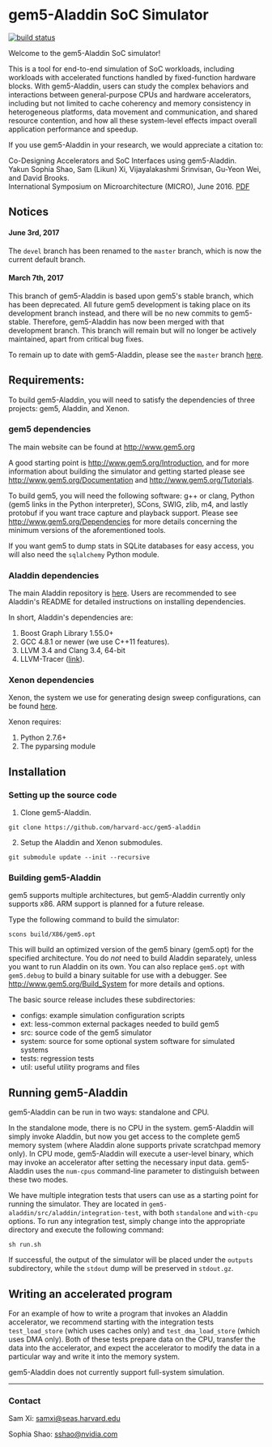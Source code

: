 gem5-Aladdin SoC Simulator
==============================

[![build status](https://travis-ci.org/harvard-acc/gem5-aladdin.svg?branch=stable-old)](https://travis-ci.org/harvard-acc/gem5-aladdin)

Welcome to the gem5-Aladdin SoC simulator!

This is a tool for end-to-end simulation of SoC workloads, including workloads
with accelerated functions handled by fixed-function hardware blocks. With
gem5-Aladdin, users can study the complex behaviors and interactions between
general-purpose CPUs and hardware accelerators, including but not limited to
cache coherency and memory consistency in heterogeneous platforms, data
movement and communication, and shared resource contention, and how all these
system-level effects impact overall application performance and speedup.

If you use gem5-Aladdin in your research, we would appreciate a citation to:

Co-Designing Accelerators and SoC Interfaces using gem5-Aladdin.  
Yakun Sophia Shao, Sam (Likun) Xi, Vijayalakashmi Srinvisan, Gu-Yeon Wei, and David Brooks.  
International Symposium on Microarchitecture (MICRO), June 2016.
[PDF](http://www.eecs.harvard.edu/~shao/papers/shao2016-micro.pdf)

## Notices ##

#### June 3rd, 2017 ####

The `devel` branch has been renamed to the `master` branch, which is now the
current default branch.

#### March 7th, 2017 ####

This branch of gem5-Aladdin is based upon gem5's stable branch, which has been
deprecated. All future gem5 development is taking place on its development
branch instead, and there will be no new commits to gem5-stable. Therefore,
gem5-Aladdin has now been merged with that development branch. This branch will
remain but will no longer be actively maintained, apart from critical bug
fixes.

To remain up to date with gem5-Aladdin, please see the `master` branch
[here](https://github.com/harvard-acc/gem5-aladdin).

## Requirements: ##

To build gem5-Aladdin, you will need to satisfy the dependencies of three
projects: gem5, Aladdin, and Xenon.

### gem5 dependencies ####

The main website can be found at http://www.gem5.org

A good starting point is http://www.gem5.org/Introduction, and for
more information about building the simulator and getting started
please see http://www.gem5.org/Documentation and
http://www.gem5.org/Tutorials.

To build gem5, you will need the following software: g++ or clang,
Python (gem5 links in the Python interpreter), SCons, SWIG, zlib, m4,
and lastly protobuf if you want trace capture and playback
support. Please see http://www.gem5.org/Dependencies for more details
concerning the minimum versions of the aforementioned tools.

If you want gem5 to dump stats in SQLite databases for easy access, you
will also need the `sqlalchemy` Python module.

### Aladdin dependencies ####

The main Aladdin repository is [here](https://github.com/ysshao/aladdin).
Users are recommended to see Aladdin's README for detailed instructions on
installing dependencies.

In short, Aladdin's dependencies are:

1. Boost Graph Library 1.55.0+
2. GCC 4.8.1 or newer (we use C++11 features).
3. LLVM 3.4 and Clang 3.4, 64-bit
4. LLVM-Tracer ([link](https://github.com/ysshao/LLVM-Tracer.git)).

### Xenon dependencies ####

Xenon, the system we use for generating design sweep configurations, can be
found [here](https://github.com/xyzsam/xenon).

Xenon requires:

1. Python 2.7.6+
2. The pyparsing module

## Installation ##

### Setting up the source code ###

1. Clone gem5-Aladdin.

  ```
  git clone https://github.com/harvard-acc/gem5-aladdin
  ```

2. Setup the Aladdin and Xenon submodules.

  ```
  git submodule update --init --recursive
  ```

### Building gem5-Aladdin ###

gem5 supports multiple architectures, but gem5-Aladdin currently only supports
x86. ARM support is planned for a future release.

Type the following command to build the simulator:

  ```
  scons build/X86/gem5.opt
  ```

This will build an optimized version of the gem5 binary (gem5.opt) for the
specified architecture.  You do *not* need to build Aladdin separately, unless
you want to run Aladdin on its own. You can also replace `gem5.opt` with
`gem5.debug` to build a binary suitable for use with a debugger.  See
http://www.gem5.org/Build_System for more details and options.

The basic source release includes these subdirectories:
   - configs: example simulation configuration scripts
   - ext: less-common external packages needed to build gem5
   - src: source code of the gem5 simulator
   - system: source for some optional system software for simulated systems
   - tests: regression tests
   - util: useful utility programs and files

## Running gem5-Aladdin ##

gem5-Aladdin can be run in two ways: standalone and CPU.

In the standalone mode, there is no CPU in the system. gem5-Aladdin will simply
invoke Aladdin, but now you get access to the complete gem5 memory system
(where Aladdin alone supports private scratchpad memory only).  In CPU mode,
gem5-Aladdin will execute a user-level binary, which may invoke an accelerator
after setting the necessary input data. gem5-Aladdin uses the `num-cpus` command-line
parameter to distinguish between these two modes.

We have multiple integration tests that users can use as a starting point for
running the simulator. They are located in
`gem5-aladdin/src/aladdin/integration-test`, with both `standalone` and
`with-cpu` options. To run any integration test, simply change into the
appropriate directory and execute the following command:

  ```
  sh run.sh
  ```

If successful, the output of the simulator will be placed under the `outputs`
subdirectory, while the `stdout` dump will be preserved in `stdout.gz`.

## Writing an accelerated program ##

For an example of how to write a program that invokes an Aladdin accelerator,
we recommend starting with the integration tests `test_load_store` (which uses
caches only) and `test_dma_load_store` (which uses DMA only). Both of these
tests prepare data on the CPU, transfer the data into the accelerator, and
expect the accelerator to modify the data in a particular way and write it into
the memory system.

gem5-Aladdin does not currently support full-system simulation.

-----------------------

### Contact ###

Sam Xi: samxi@seas.harvard.edu

Sophia Shao: sshao@nvidia.com
